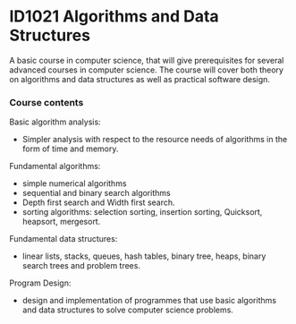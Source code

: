 # ID1021 Algorithms and Data Structures

A basic course in computer science, that will give prerequisites for several advanced courses in computer science. The course will cover both theory on algorithms and data structures as well as practical software design.

### Course contents

Basic algorithm analysis:
- Simpler analysis with respect to the resource needs of algorithms in the form of time and memory.

Fundamental algorithms:
- simple numerical algorithms
- sequential and binary search algorithms
- Depth first search and Width first search.
- sorting algorithms: selection sorting, insertion sorting, Quicksort, heapsort, mergesort.

Fundamental data structures:
- linear lists, stacks, queues, hash tables, binary tree, heaps, binary search trees and problem trees.

Program Design:
- design and implementation of programmes that use basic algorithms and data structures to solve computer science problems.
